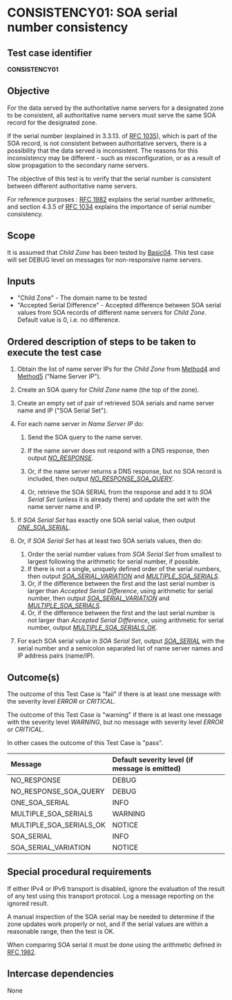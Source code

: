 # CONSISTENCY01: SOA serial number consistency

## Test case identifier

**CONSISTENCY01**

## Objective

For the data served by the authoritative name servers for a designated zone
to be consistent, all authoritative name servers must serve the same SOA
record for the designated zone.   

If the serial number (explained in 3.3.13. of [RFC 1035]), 
which is part of the SOA record, is not consistent between authoritative servers, 
there is a possibility that the data served is inconsistent. The reasons for this 
inconsistency may be different - such as misconfiguration, or as a result of slow 
propagation to the secondary name servers.

The objective of this test is to verify that the serial number is consistent
between different authoritative name servers.

For reference purposes : [RFC 1982]
explains the serial number arithmetic, and section 4.3.5 of 
[RFC 1034] explains the importance of
serial number consistency.

## Scope

It is assumed that *Child Zone* has been tested by [Basic04]. This test
case will set DEBUG level on messages for non-responsive name servers.

## Inputs

* "Child Zone" - The domain name to be tested 
* "Accepted Serial Difference" - Accepted difference between SOA serial
  values from SOA records of different name servers for *Child Zone*. 
  Default value is 0, i.e. no difference.

## Ordered description of steps to be taken to execute the test case

1. Obtain the list of name server IPs for the *Child Zone* from [Method4] 
    and [Method5] ("Name Server IP").

2. Create an SOA query for *Child Zone* name (the top of the zone).

3. Create an empty set of pair of retrieved SOA serials and name server
   name and IP ("SOA Serial Set"). 

3. For each name server in *Name Server IP* do:
    
    1. Send the SOA query to the name server.

    2. If the name server does not respond with a DNS response, then 
       output *[NO_RESPONSE]*.

    3. Or, if the name server returns a DNS response, but no SOA 
       record is included, then output *[NO_RESPONSE_SOA_QUERY]*.

    4. Or, retrieve the SOA SERIAL from the response and add it to
       *SOA Serial Set* (unless it is already there) and update the set
       with the name server name and IP.

4. If *SOA Serial Set* has exactly one SOA serial value, then output 
   *[ONE_SOA_SERIAL]*.

5. Or, if *SOA Serial Set* has at least two SOA serials values, then do:
    1. Order the serial number values from *SOA Serial Set* from smallest 
       to largest following the arithmetic for serial number, if possible.
    2. If there is not a single, uniquely defined order of the serial 
       numbers, then output *[SOA_SERIAL_VARIATION]* and 
       *[MULTIPLE_SOA_SERIALS]*.
    3. Or, if the difference between the first and the last serial number
       is larger than *Accepted Serial Difference*, using arithmetic
       for serial number, then output *[SOA_SERIAL_VARIATION]* and 
       *[MULTIPLE_SOA_SERIALS]*.
    4. Or, if the difference between the first and the last serial number
       is not larger than *Accepted Serial Difference*, using arithmetic
       for serial number, output *[MULTIPLE_SOA_SERIALS_OK]*.

6. For each SOA serial value in *SOA Serial Set*, output *[SOA_SERIAL]* 
   with the serial number and a semicolon separated list of name server 
   names and IP address pairs (name/IP).
    

## Outcome(s)

The outcome of this Test Case is "fail" if there is at least one message
with the severity level *ERROR* or *CRITICAL*.

The outcome of this Test Case is "warning" if there is at least one message
with the severity level *WARNING*, but no message with severity level
*ERROR* or *CRITICAL*.

In other cases the outcome of this Test Case is "pass".

Message                       | Default severity level (if message is emitted)
:-----------------------------|:-----------------------------------
NO_RESPONSE                   | DEBUG
NO_RESPONSE_SOA_QUERY         | DEBUG
ONE_SOA_SERIAL                | INFO
MULTIPLE_SOA_SERIALS          | WARNING
MULTIPLE_SOA_SERIALS_OK       | NOTICE
SOA_SERIAL                    | INFO
SOA_SERIAL_VARIATION          | NOTICE


## Special procedural requirements	

If either IPv4 or IPv6 transport is disabled, ignore the evaluation of the
result of any test using this transport protocol. Log a message reporting
on the ignored result.

A manual inspection of the SOA serial may be needed to determine if the zone
updates work properly or not, and if the serial values are within a
reasonable range, then the test is OK.

When comparing SOA serial it must be done using the arithmetic defined in
[RFC 1982].


## Intercase dependencies

None

[Basic04]:                    ../Basic-TP/basic04.md
[RFC 1034]: https://tools.ietf.org/html/rfc1035

[RFC 1035]: https://tools.ietf.org/html/rfc1035

[RFC 1982]: https://tools.ietf.org/html/rfc1982 

[Method4]: ../Methods.md#method-4-obtain-glue-address-records-from-parent

[Method5]: ../Methods.md#method-5-obtain-the-name-server-address-records-from-child

[NO_RESPONSE]: #outcomes

[NO_RESPONSE_SOA_QUERY]: #outcomes

[ONE_SOA_SERIAL]: #outcomes

[MULTIPLE_SOA_SERIALS]: #outcomes

[MULTIPLE_SOA_SERIALS_OK]: #outcomes

[SOA_SERIAL]: #outcomes

[SOA_SERIAL_VARIATION]: #outcomes

